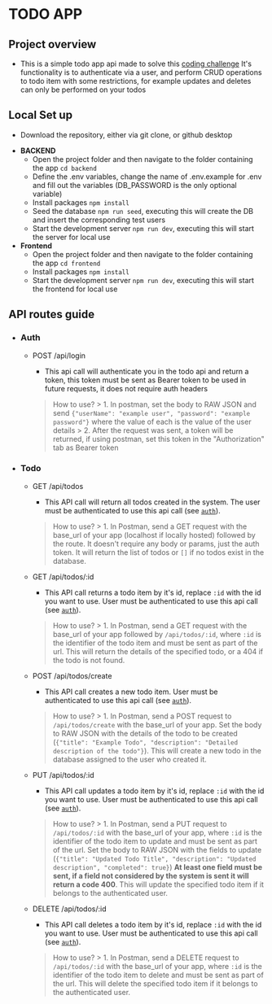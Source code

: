 # TODO APP #

## Project overview ##
- This is a simple todo app api made to solve this [coding challenge](https://github.com/DSIntegrations/software_engineer_challenge)
 It's functionality is to authenticate via a user, and perform CRUD operations to todo item with some restrictions, for example updates and deletes can only be performed on your todos


## Local Set up ##
* Download the repository, either via git clone, or github desktop
- **BACKEND**
    * Open the project folder and then navigate to the folder containing the app ``cd backend``
    * Define the .env variables, change the name of .env.example for .env and fill out the variables (DB_PASSWORD is the only optional variable)
    * Install packages ``npm install``
    * Seed the database ``npm run seed``, executing this will create the DB and insert the corresponding test users
    * Start the development server ``npm run dev``, executing this will start the server for local use
- **Frontend**
    * Open the project folder and then navigate to the folder containing the app ``cd frontend``
    * Install packages ``npm install``
    * Start the development server ``npm run dev``, executing this will start the frontend for local use


## API routes guide ##

- ### Auth ###
    * POST /api/login
        - This api call will authenticate you in the todo api and return a token, this token must be sent as Bearer token to be used in future requests, it does not require auth headers

        > How to use?
            > 1. In postman, set the body to RAW JSON and send ``{"userName": "example user", "password": "example password"}`` where the value of each is the value of the user details
            > 2. After the request was sent, a token will be returned, if using postman, set this token in the "Authorization" tab as Bearer token

- ### Todo ###
    * GET /api/todos
        - This API call will return all todos created in the system. The user must be authenticated to use this api call (see [`auth`](#auth)).

        > How to use?
            > 1. In Postman, send a GET request with the base_url of your app (localhost if locally hosted) followed by the route. It doesn't require any body or params, just the auth token. It will return the list of todos or `[]` if no todos exist in the database.

    * GET /api/todos/:id
        - This API call returns a todo item by it's id, replace `:id` with the id you want to use. User must be authenticated to use this api call (see [`auth`](#auth)).

        > How to use?
            > 1. In Postman, send a GET request with the base_url of your app followed by `/api/todos/:id`, where `:id` is the identifier of the todo item and must be sent as part of the url. This will return the details of the specified todo, or a 404 if the todo is not found.

    * POST /api/todos/create
        - This API call creates a new todo item. User must be authenticated to use this api call (see [`auth`](#auth)).

        > How to use?
            > 1. In Postman, send a POST request to `/api/todos/create` with the base_url of your app. Set the body to RAW JSON with the details of the todo to be created (`{"title": "Example Todo", "description": "Detailed description of the todo"}`). This will create a new todo in the database assigned to the user who created it.

    * PUT /api/todos/:id
        - This API call updates a todo item by it's id, replace `:id` with the id you want to use. User must be authenticated to use this api call (see [`auth`](#auth)).

        > How to use?
            > 1. In Postman, send a PUT request to `/api/todos/:id` with the base_url of your app, where `:id` is the identifier of the todo item to update and must be sent as part of the url. Set the body to RAW JSON with the fields to update (`{"title": "Updated Todo Title", "description": "Updated description", "completed": true}`) **At least one field must be sent, if a field not considered by the system is sent it will return a code 400**. This will update the specified todo item if it belongs to the authenticated user.

    * DELETE /api/todos/:id
        - This API call deletes a todo item by it's id, replace `:id` with the id you want to use. User must be authenticated to use this api call (see [`auth`](#auth)).

        > How to use?
            > 1. In Postman, send a DELETE request to `/api/todos/:id` with the base_url of your app, where `:id` is the identifier of the todo item to delete and must be sent as part of the url. This will delete the specified todo item if it belongs to the authenticated user.
